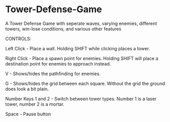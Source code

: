 # Tower-Defense-Game
 A Tower Defense Game with seperate waves, varying enemies, different towers, win-lose conditions, and various other features

CONTROLS:

Left Click - Place a wall. Holding SHIFT while clicking places a tower.

Right Click - Place a spawn point for enemies. Holding SHIFT will place a destination point for enemies to approach instead.

V - Shows/hides the pathfinding for enemies.

G - Shows/hides the grid between each square. Without the grid the ground does look a bit plain.

Number Keys 1 and 2 - Switch between tower types. Number 1 is a laser tower, number 2 is a mortar.

Space - Pause button
